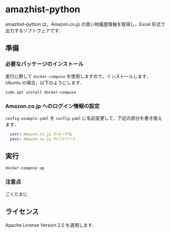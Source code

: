 # amazhist-python

amazhist-python は，Amazon.co.jp の買い物履歴情報を取得し，Excel 形式で出力するソフトウェアです．

## 準備

### 必要なパッケージのインストール

実行に際して `docker-compose` を使用しますので，インストールします．
Ubuntu の場合，以下のようにします．

```
sudo apt install docker-compose
```
### Amazon.co.jp へのログイン情報の設定

`config.example.yaml` を `config.yaml` に名前変更して，下記の部分を書き換えます．

```yaml:config.yaml
  user: Amazon.co.jp のユーザ名
  pass: Amazon.co.jp のパスワード
```

## 実行

```
docker-compose up
```

### 注意点

ごくたまに


## ライセンス

Apache License Version 2.0 を適用します．
